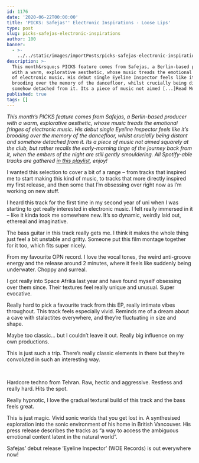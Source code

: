 ```yaml
---
id: 1176
date: '2020-06-22T00:00:00'
title: 'PICKS: Safejas'' Electronic Inspirations - Loose Lips'
type: post
slug: picks-safejas-electronic-inspirations
author: 100
banner:
  - >-
    ../../static/images/importPosts/picks-safejas-electronic-inspirations/image1176.jpeg
description: >-
  This month&rsquo;s PICKS feature comes from Safejas, a Berlin-based producer
  with a warm, explorative aesthetic, whose music treads the emotional fringes
  of electronic music. His debut single Eyeline Inspector feels like it&rsquo;s
  brooding over the memory of the dancefloor, whilst crucially being distant and
  somehow detached from it. Its a piece of music not aimed [...]Read More...
published: true
tags: []
---
```

_This month’s PICKS feature comes from Safejas, a Berlin-based producer with a warm, explorative aesthetic, whose music treads the emotional fringes of electronic music. His debut single Eyeline Inspector feels like it’s brooding over the memory of the dancefloor, whilst crucially being distant and somehow detached from it. Its a piece of music not aimed squarely at the club, but rather recalls the early-morning tinge of the journey back from it, when the embers of the night are still gently smouldering._ _All Spotify-able tracks are gathered_ [_in this playlist_](https://open.spotify.com/playlist/6T3qwYw1AHOCfGf0HYCJ1J?si=-Tmo6UeETaiNbqMLD1lHsg)_, enjoy!_

I wanted this selection to cover a bit of a range – from tracks that inspired me to start making this kind of music, to tracks that more directly inspired my first release, and then some that I’m obsessing over right now as I’m working on new stuff.

I heard this track for the first time in my second year of uni when I was starting to get really interested in electronic music. I felt really immersed in it – like it kinda took me somewhere new. It’s so dynamic, weirdly laid out, ethereal and imaginative.

The bass guitar in this track really gets me. I think it makes the whole thing just feel a bit unstable and gritty. Someone put this film montage together for it too, which fits super nicely. 

From my favourite OPN record. I love the vocal tones, the weird anti-groove energy and the release around 2 minutes, where it feels like suddenly being underwater. Choppy and surreal. 

I got really into Space Afrika last year and have found myself obsessing over them since. Their textures feel really unique and unusual. Super evocative.

Really hard to pick a favourite track from this EP, really intimate vibes throughout. This track feels especially vivid. Reminds me of a dream about a cave with stalactites everywhere, and they’re fluctuating in size and shape. 

Maybe too classic… but I couldn’t leave it out. Really big influence on my own productions.

This is just such a trip. There’s really classic elements in there but they’re convoluted in such an interesting way.

 

Hardcore techno from Tehran. Raw, hectic and aggressive. Restless and really hard. Hits the spot.

Really hypnotic, I love the gradual textural build of this track and the bass feels great.

This is just magic. Vivid sonic worlds that you get lost in. A synthesised exploration into the sonic environment of his home in British Vancouver. His press release describes the tracks as “a way to access the ambiguous emotional content latent in the natural world”.

Safejas’ debut release ‘Eyeline Inspector’ (WOE Records) is out everywhere now!